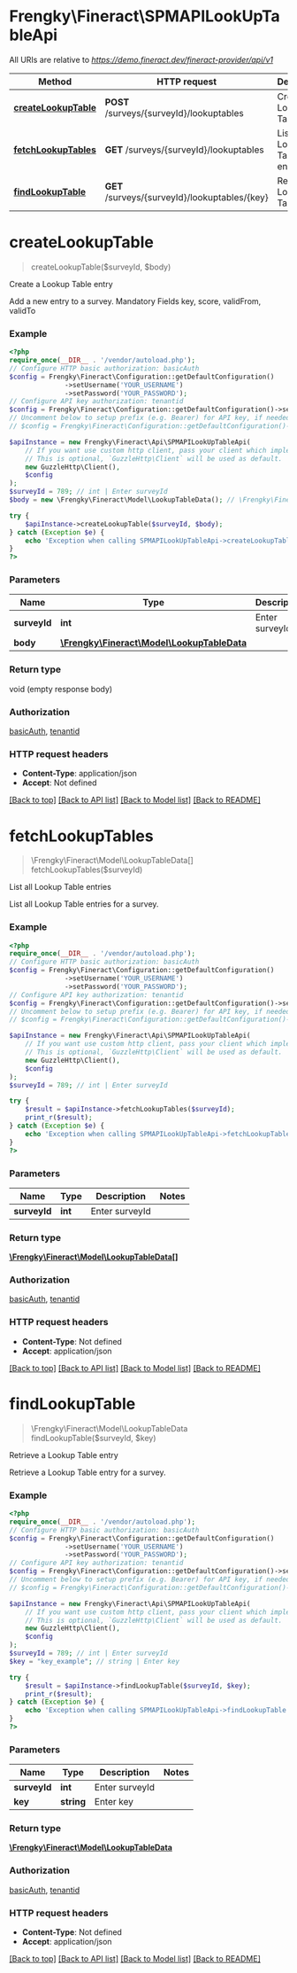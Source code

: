# Frengky\Fineract\SPMAPILookUpTableApi

All URIs are relative to *https://demo.fineract.dev/fineract-provider/api/v1*

Method | HTTP request | Description
------------- | ------------- | -------------
[**createLookupTable**](SPMAPILookUpTableApi.md#createlookuptable) | **POST** /surveys/{surveyId}/lookuptables | Create a Lookup Table entry
[**fetchLookupTables**](SPMAPILookUpTableApi.md#fetchlookuptables) | **GET** /surveys/{surveyId}/lookuptables | List all Lookup Table entries
[**findLookupTable**](SPMAPILookUpTableApi.md#findlookuptable) | **GET** /surveys/{surveyId}/lookuptables/{key} | Retrieve a Lookup Table entry

# **createLookupTable**
> createLookupTable($surveyId, $body)

Create a Lookup Table entry

Add a new entry to a survey.  Mandatory Fields key, score, validFrom, validTo

### Example
```php
<?php
require_once(__DIR__ . '/vendor/autoload.php');
// Configure HTTP basic authorization: basicAuth
$config = Frengky\Fineract\Configuration::getDefaultConfiguration()
              ->setUsername('YOUR_USERNAME')
              ->setPassword('YOUR_PASSWORD');
// Configure API key authorization: tenantid
$config = Frengky\Fineract\Configuration::getDefaultConfiguration()->setApiKey('fineract-platform-tenantid', 'YOUR_API_KEY');
// Uncomment below to setup prefix (e.g. Bearer) for API key, if needed
// $config = Frengky\Fineract\Configuration::getDefaultConfiguration()->setApiKeyPrefix('fineract-platform-tenantid', 'Bearer');

$apiInstance = new Frengky\Fineract\Api\SPMAPILookUpTableApi(
    // If you want use custom http client, pass your client which implements `GuzzleHttp\ClientInterface`.
    // This is optional, `GuzzleHttp\Client` will be used as default.
    new GuzzleHttp\Client(),
    $config
);
$surveyId = 789; // int | Enter surveyId
$body = new \Frengky\Fineract\Model\LookupTableData(); // \Frengky\Fineract\Model\LookupTableData | 

try {
    $apiInstance->createLookupTable($surveyId, $body);
} catch (Exception $e) {
    echo 'Exception when calling SPMAPILookUpTableApi->createLookupTable: ', $e->getMessage(), PHP_EOL;
}
?>
```

### Parameters

Name | Type | Description  | Notes
------------- | ------------- | ------------- | -------------
 **surveyId** | **int**| Enter surveyId |
 **body** | [**\Frengky\Fineract\Model\LookupTableData**](../Model/LookupTableData.md)|  | [optional]

### Return type

void (empty response body)

### Authorization

[basicAuth](../../README.md#basicAuth), [tenantid](../../README.md#tenantid)

### HTTP request headers

 - **Content-Type**: application/json
 - **Accept**: Not defined

[[Back to top]](#) [[Back to API list]](../../README.md#documentation-for-api-endpoints) [[Back to Model list]](../../README.md#documentation-for-models) [[Back to README]](../../README.md)

# **fetchLookupTables**
> \Frengky\Fineract\Model\LookupTableData[] fetchLookupTables($surveyId)

List all Lookup Table entries

List all Lookup Table entries for a survey.

### Example
```php
<?php
require_once(__DIR__ . '/vendor/autoload.php');
// Configure HTTP basic authorization: basicAuth
$config = Frengky\Fineract\Configuration::getDefaultConfiguration()
              ->setUsername('YOUR_USERNAME')
              ->setPassword('YOUR_PASSWORD');
// Configure API key authorization: tenantid
$config = Frengky\Fineract\Configuration::getDefaultConfiguration()->setApiKey('fineract-platform-tenantid', 'YOUR_API_KEY');
// Uncomment below to setup prefix (e.g. Bearer) for API key, if needed
// $config = Frengky\Fineract\Configuration::getDefaultConfiguration()->setApiKeyPrefix('fineract-platform-tenantid', 'Bearer');

$apiInstance = new Frengky\Fineract\Api\SPMAPILookUpTableApi(
    // If you want use custom http client, pass your client which implements `GuzzleHttp\ClientInterface`.
    // This is optional, `GuzzleHttp\Client` will be used as default.
    new GuzzleHttp\Client(),
    $config
);
$surveyId = 789; // int | Enter surveyId

try {
    $result = $apiInstance->fetchLookupTables($surveyId);
    print_r($result);
} catch (Exception $e) {
    echo 'Exception when calling SPMAPILookUpTableApi->fetchLookupTables: ', $e->getMessage(), PHP_EOL;
}
?>
```

### Parameters

Name | Type | Description  | Notes
------------- | ------------- | ------------- | -------------
 **surveyId** | **int**| Enter surveyId |

### Return type

[**\Frengky\Fineract\Model\LookupTableData[]**](../Model/LookupTableData.md)

### Authorization

[basicAuth](../../README.md#basicAuth), [tenantid](../../README.md#tenantid)

### HTTP request headers

 - **Content-Type**: Not defined
 - **Accept**: application/json

[[Back to top]](#) [[Back to API list]](../../README.md#documentation-for-api-endpoints) [[Back to Model list]](../../README.md#documentation-for-models) [[Back to README]](../../README.md)

# **findLookupTable**
> \Frengky\Fineract\Model\LookupTableData findLookupTable($surveyId, $key)

Retrieve a Lookup Table entry

Retrieve a Lookup Table entry for a survey.

### Example
```php
<?php
require_once(__DIR__ . '/vendor/autoload.php');
// Configure HTTP basic authorization: basicAuth
$config = Frengky\Fineract\Configuration::getDefaultConfiguration()
              ->setUsername('YOUR_USERNAME')
              ->setPassword('YOUR_PASSWORD');
// Configure API key authorization: tenantid
$config = Frengky\Fineract\Configuration::getDefaultConfiguration()->setApiKey('fineract-platform-tenantid', 'YOUR_API_KEY');
// Uncomment below to setup prefix (e.g. Bearer) for API key, if needed
// $config = Frengky\Fineract\Configuration::getDefaultConfiguration()->setApiKeyPrefix('fineract-platform-tenantid', 'Bearer');

$apiInstance = new Frengky\Fineract\Api\SPMAPILookUpTableApi(
    // If you want use custom http client, pass your client which implements `GuzzleHttp\ClientInterface`.
    // This is optional, `GuzzleHttp\Client` will be used as default.
    new GuzzleHttp\Client(),
    $config
);
$surveyId = 789; // int | Enter surveyId
$key = "key_example"; // string | Enter key

try {
    $result = $apiInstance->findLookupTable($surveyId, $key);
    print_r($result);
} catch (Exception $e) {
    echo 'Exception when calling SPMAPILookUpTableApi->findLookupTable: ', $e->getMessage(), PHP_EOL;
}
?>
```

### Parameters

Name | Type | Description  | Notes
------------- | ------------- | ------------- | -------------
 **surveyId** | **int**| Enter surveyId |
 **key** | **string**| Enter key |

### Return type

[**\Frengky\Fineract\Model\LookupTableData**](../Model/LookupTableData.md)

### Authorization

[basicAuth](../../README.md#basicAuth), [tenantid](../../README.md#tenantid)

### HTTP request headers

 - **Content-Type**: Not defined
 - **Accept**: application/json

[[Back to top]](#) [[Back to API list]](../../README.md#documentation-for-api-endpoints) [[Back to Model list]](../../README.md#documentation-for-models) [[Back to README]](../../README.md)

